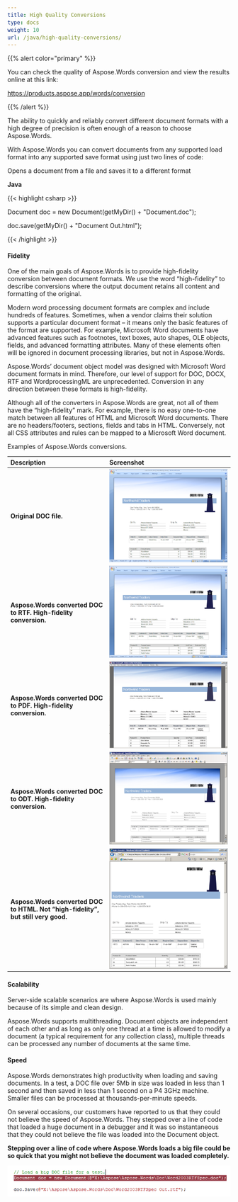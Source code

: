 ```yaml
---
title: High Quality Conversions
type: docs
weight: 10
url: /java/high-quality-conversions/
---
```


{{% alert color="primary" %}} 

You can check the quality of Aspose.Words conversion and view the results online at this link:

<https://products.aspose.app/words/conversion>

{{% /alert %}} 

The ability to quickly and reliably convert different document formats with a high degree of precision is often enough of a reason to choose Aspose.Words.

With Aspose.Words you can convert documents from any supported load format into any supported save format using just two lines of code:

Opens a document from a file and saves it to a different format

**Java**

{{< highlight csharp >}}

 Document doc = new Document(getMyDir() + "Document.doc");

doc.save(getMyDir() + "Document Out.html");

{{< /highlight >}}
#### **Fidelity**
One of the main goals of Aspose.Words is to provide high-fidelity conversion between document formats. We use the word “high-fidelity” to describe conversions where the output document retains all content and formatting of the original.

Modern word processing document formats are complex and include hundreds of features. Sometimes, when a vendor claims their solution supports a particular document format – it means only the basic features of the format are supported. For example, Microsoft Word documents have advanced features such as footnotes, text boxes, auto shapes, OLE objects, fields, and advanced formatting attributes. Many of these elements often will be ignored in document processing libraries, but not in Aspose.Words.

Aspose.Words’ document object model was designed with Microsoft Word document formats in mind. Therefore, our level of support for DOC, DOCX, RTF and WordprocessingML are unprecedented. Conversion in any direction between these formats is high-fidelity.

Although all of the converters in Aspose.Words are great, not all of them have the “high-fidelity” mark. For example, there is no easy one-to-one match between all features of HTML and Microsoft Word documents. There are no headers/footers, sections, fields and tabs in HTML. Conversely, not all CSS attributes and rules can be mapped to a Microsoft Word document.

Examples of Aspose.Words conversions.

|**Description**|**Screenshot**|
| :- | :- |
|**Original DOC file.**|![todo:image_alt_text](high-quality-conversions_1.png)|
|**Aspose.Words converted DOC to RTF. High-fidelity conversion.**|![todo:image_alt_text](high-quality-conversions_2.png)|
|**Aspose.Words converted DOC to PDF. High-fidelity conversion.**|![todo:image_alt_text](high-quality-conversions_3.png)|
|**Aspose.Words converted DOC to ODT. High-fidelity conversion.**|![todo:image_alt_text](high-quality-conversions_4.png)|
|**Aspose.Words converted DOC to HTML. Not “high-fidelity”, but still very good.**|![todo:image_alt_text](high-quality-conversions_5.png)|
#### **Scalability**
Server-side scalable scenarios are where Aspose.Words is used mainly because of its simple and clean design.

Aspose.Words supports multithreading. Document objects are independent of each other and as long as only one thread at a time is allowed to modify a document (a typical requirement for any collection class), multiple threads can be processed any number of documents at the same time.
#### **Speed**
Aspose.Words demonstrates high productivity when loading and saving documents. In a test, a DOC file over 5Mb in size was loaded in less than 1 second and then saved in less than 1 second on a P4 3GHz machine. Smaller files can be processed at thousands-per-minute speeds.

On several occasions, our customers have reported to us that they could not believe the speed of Aspose.Words. They stepped over a line of code that loaded a huge document in a debugger and it was so instantaneous that they could not believe the file was loaded into the Document object.

**Stepping over a line of code where Aspose.Words loads a big file could be so quick that you might not believe the document was loaded completely.**

![todo:image_alt_text](high-quality-conversions_6.png)
